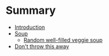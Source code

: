 # Summary

* [Introduction](README.md)
* [Soup](soup.md)
  * [Random well-filled veggie soup](soup/random-well-filled-veggie-soup.md)
* [Don't throw this away](dont-throw-this-away.md)

